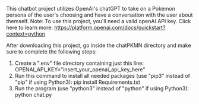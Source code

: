 This chatbot project utilizes OpenAI's chatGPT to take on a Pokemon persona of the user's choosing and have a conversation with the user about themself.
Note: To use this project, you'll need a valid openAI API key. Click here to learn more: https://platform.openai.com/docs/quickstart?context=python

After downloading this project, go inside the chatPKMN directory and make sure to complete the following steps:
1. Create a ".env" file directory containing just this line: OPENAI_API_KEY="insert_your_openai_api_key_here"
2. Run this command to install all needed packages (use "pip3" instead of "pip" if using Python3): pip install Requirements.txt
3. Run the program (use "python3" instead of "python" if using Python3): python chat.py

